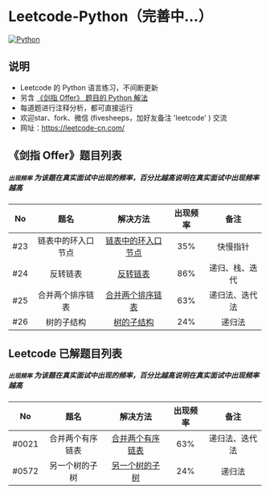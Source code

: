 # Leetcode-Python（完善中...）
[![Python](https://img.shields.io/badge/python-3.5|3.6|3.7-blue.svg)](-)



## 说明

- Leetcode 的 Python 语言练习，不间断更新
- 另含 [《剑指 Offer》 题目的 Python 解法](./剑指%20Offer/)
- 每道题进行注释分析，都可直接运行
- 欢迎star、fork、微信 (fivesheeps，加好友备注 'leetcode' ) 交流
- 网址：https://leetcode-cn.com/



## 《剑指 Offer》题目列表

##### `出现频率`  为该题在真实面试中出现的频率，百分比越高说明在真实面试中出现频率越高

|  No  |        题名        |                           解决方法                           | 出现频率 |      备注      |
| :--: | :----------------: | :----------------------------------------------------------: | :------: | :------------: |
| #23  | 链表中的环入口节点 | [链表中的环入口节点](./剑指%20Offer/23.链表中环的入口节点.py) |   35%    |    快慢指针    |
| #24  |      反转链表      |          [反转链表](./剑指%20Offer/24.反转链表.py)           |   86%    | 递归、栈、迭代 |
| #25  |  合并两个排序链表  |  [合并两个排序链表](./剑指%20Offer/25.合并两个排序链表.py)   |   63%    | 递归法、迭代法 |
| #26  |     树的子结构     |        [树的子结构](./剑指%20Offer/26.树的子结构.py)         |   24%    |     递归法     |



## Leetcode 已解题目列表

##### `出现频率`  为该题在真实面试中出现的频率，百分比越高说明在真实面试中出现频率越高

|  No   |       题名       |                       解决方法                       | 出现频率 |      备注      |
| :---: | :--------------: | :--------------------------------------------------: | :------: | :------------: |
| #0021 | 合并两个有序链表 | [合并两个有序链表](./0021.Merge-two-sorted-lists.py) |   63%    | 递归法、迭代法 |
| #0572 |  另一个树的子树  | [另一个树的子树](./0572.Subtree-of-another-tree.py)  |   24%    |     递归法     |